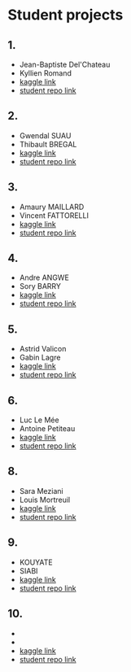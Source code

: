 # Student projects

## 1.  

* Jean-Baptiste Del'Chateau
* Kyllien Romand
* [kaggle link](https://www.kaggle.com/c/jane-street-market-prediction/code)
* [student repo link](https://github.com/Kyllien/Jane-Street-Market-Prediction)

## 2.  

* Gwendal SUAU
* Thibault BREGAL
* [kaggle link](https://www.kaggle.com/c/gan-getting-started/overview)
* [student repo link]()

## 3.  

* Amaury MAILLARD
* Vincent FATTORELLI
* [kaggle link](https://www.kaggle.com/c/cassava-leaf-disease-classification/overview/description)
* [student repo link](https://github.com/AmauMaill/Cassava-Leaf-Disease-Classification)

## 4.  

* Andre ANGWE
* Sory BARRY
* [kaggle link](https://www.kaggle.com/c/competitive-data-science-predict-future-sales/overview)
* [student repo link](https://github.com/AndreAng1/SVM-ANN-Andre-M2-EKAP)

## 5.  

* Astrid Valicon
* Gabin Lagre
* [kaggle link](https://www.kaggle.com/c/g2net-gravitational-wave-detection/overview/description)
* [student repo link](https://github.com/astridval/G2Net-Gravitational-Wave-Detection)

## 6.  

* Luc Le Mée
* Antoine Petiteau
* [kaggle link](https://www.kaggle.com/c/rsna-miccai-brain-tumor-radiogenomic-classification/overview)
* [student repo link](https://github.com/AntoinePetiteau/Brain-Tumor-Radiogenomic-Classification)

## 8.  

* Sara Meziani
* Louis Mortreuil
* [kaggle link](https://www.kaggle.com/c/learnplatform-covid19-impact-on-digital-learning)
* [student repo link](https://github.com/Sara-Louis/Sara-Meziani-et-Louis-Mortreuil)

## 9.  

* KOUYATE
* SIABI
* [kaggle link](https://www.kaggle.com/c/chaii-hindi-and-tamil-question-answering)
* [student repo link](https://github.com/Achille1/Projet_M2_Chaii-Hindi_and_Tamil_Question_Answering)

## 10.  

* 
* 
* [kaggle link]()
* [student repo link]()
